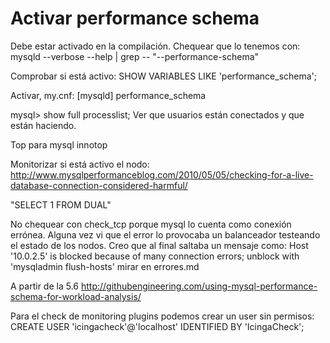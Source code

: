 # Activar performance schema
Debe estar activado en la compilación. Chequear que lo tenemos con:
mysqld --verbose --help | grep -- "--performance-schema"


Comprobar si está activo:
SHOW VARIABLES LIKE 'performance_schema';


Activar, my.cnf:
[mysqld]
performance_schema





mysql> show full processlist;
Ver que usuarios están conectados y que están haciendo.

Top para mysql
innotop


Monitorizar si está activo el nodo:
http://www.mysqlperformanceblog.com/2010/05/05/checking-for-a-live-database-connection-considered-harmful/

"SELECT 1 FROM DUAL"


No chequear con check_tcp porque mysql lo cuenta como conexión errónea.
Alguna vez vi que el error lo provocaba un balanceador testeando el estado de los nodos.
Creo que al final saltaba un mensaje como:
Host '10.0.2.5' is blocked because of many connection errors; unblock with 'mysqladmin flush-hosts'
mirar en errores.md



A partir de la 5.6
http://githubengineering.com/using-mysql-performance-schema-for-workload-analysis/


Para el check de monitoring plugins podemos crear un user sin permisos:
CREATE USER 'icingacheck'@'localhost' IDENTIFIED BY 'IcingaCheck';

